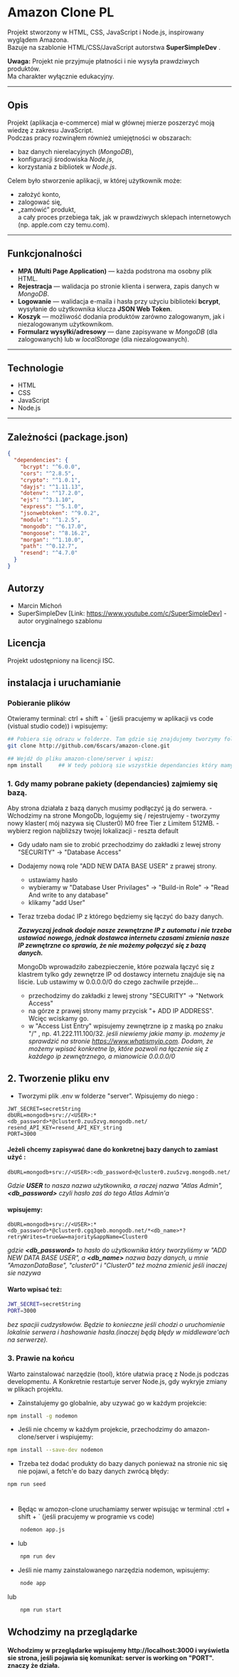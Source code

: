 # Amazon Clone PL

Projekt stworzony w HTML, CSS, JavaScript i Node.js, inspirowany wyglądem Amazona.  
Bazuje na szablonie HTML/CSS/JavaScript autorstwa **SuperSimpleDev** .

**Uwaga:** Projekt nie przyjmuje płatności i nie wysyła prawdziwych produktów.  
Ma charakter wyłącznie edukacyjny.

---

## Opis

Projekt (aplikacja e-commerce) miał w głównej mierze poszerzyć moją wiedzę z zakresu JavaScript.  
Podczas pracy rozwinąłem również umiejętności w obszarach:
- baz danych nierelacyjnych (*MongoDB*),
- konfiguracji środowiska *Node.js*,
- korzystania z bibliotek w *Node.js*.

Celem było stworzenie aplikacji, w której użytkownik może:
- założyć konto,
- zalogować się,
- „zamówić” produkt,  
a cały proces przebiega tak, jak w prawdziwych sklepach internetowych (np. apple.com czy temu.com).

---

## Funkcjonalności

- **MPA (Multi Page Application)** — każda podstrona ma osobny plik HTML.
- **Rejestracja** — walidacja po stronie klienta i serwera, zapis danych w *MongoDB*.
- **Logowanie** — walidacja e-maila i hasła przy użyciu biblioteki **bcrypt**, wysyłanie do użytkownika klucza **JSON Web Token**.
- **Koszyk** — możliwość dodania produktów zarówno zalogowanym, jak i niezalogowanym użytkownikom.
- **Formularz wysyłki/adresowy** — dane zapisywane w *MongoDB* (dla zalogowanych) lub w *localStorage* (dla niezalogowanych).

---

## Technologie

- HTML
- CSS
- JavaScript
- Node.js

---

## Zależności (package.json)

```json
{
  "dependencies": {
    "bcrypt": "^6.0.0",
    "cors": "^2.8.5",
    "crypto": "^1.0.1",
    "dayjs": "^1.11.13",
    "dotenv": "^17.2.0",
    "ejs": "^3.1.10",
    "express": "^5.1.0",
    "jsonwebtoken": "^9.0.2",
    "module": "^1.2.5",
    "mongodb": "^6.17.0",
    "mongoose": "^8.16.2",
    "morgan": "^1.10.0",
    "path": "^0.12.7",
    "resend": "^4.7.0"
  }
}
```

## Autorzy
- Marcin Michoń
- SuperSimpleDev [Link: https://www.youtube.com/c/SuperSimpleDev] - autor oryginalnego szablonu


## Licencja
Projekt udostępniony na licencji ISC.


## instalacja i uruchamianie

### Pobieranie plików

Otwieramy terminal: ctrl + shift + ` (jeśli pracujemy w aplikacji vs code (vistual studio code))
i wpisujemy:

```bash
## Pobiera się odrazu w folderze. Tam gdzie się znajdujemy tworzymy folder z plikami amazon-clone
git clone http://github.com/6scars/amazon-clone.git

## Wejdź do pliku amazon-clone/server i wpisz:
npm install     ## W tedy pobiorą sie wszystkie dependancies który mamy zapisane w package.json

```
### 1. Gdy mamy pobrane pakiety (dependancies) zajmiemy się bazą.
   Aby strona działała z bazą danych musimy podłączyć ją do serwera.
    - Wchodzimy na strone MongoDb, logujemy się / rejestrujemy
    - tworzymy nowy klaster( mój nazywa się Cluster0) M0 free Tier z Limitem 512MB.
        - wybierz region najbliższy twojej lokalizacji 
        - reszta default

- Gdy udało nam sie to zrobić przechodzimy do zakładki z lewej strony "SECURITY" -> "Database Access"
- Dodajemy nową role "ADD NEW DATA BASE USER" z prawej strony.
    - ustawiamy hasło
    - wybieramy w "Database User Privilages" -> "Build-in Role" -> "Read And write to any database"
    - klikamy "add User"




- Teraz trzeba dodać IP z którego będziemy się łączyć do bazy danych.
    
    ***Zazwyczaj jednak dodaje nasze zewnętrzne IP z automatu i nie trzeba ustawiać nowego, jednak dostawca internetu czasami zmienia nasze IP zewnętrzne co sprawia, że nie możemy połączyć się z bazą danych.***

    MongoDb wprowadziło zabezpieczenie, które pozwala łączyć się z klastrem tylko gdy zewnętrze IP od dostawcy internetu znajduje się na liście. Lub ustawimy w 0.0.0.0/0 do czego zachwile przejde...
    - przechodzimy do zakładki z lewej strony "SECURITY" -> "Network Access"
    - na górze z prawej strony mamy  przycisk "+ ADD IP ADDRESS". Wcięc wciskamy go.
    - w "Access List Entry" wpisujemy zewnętrzne ip z maską po znaku "/" , np. 41.222.111.100/32. 
    *jeśli niewiemy jakie mamy ip. możemy je sprawdzić na stronie https://www.whatismyip.com.
        Dodam, że możemy wpisać konkretne Ip, które pozwoli na łączenie się z każdego ip zewnętrznego, a mianowicie 0.0.0.0/0*

## 2. Tworzenie pliku env
- Tworzymi plik .env w folderze "server". Wpisujemy do niego :

```.env
JWT_SECRET=secretString
dbURL=mongodb+srv://<USER>:*<db_password>*@cluster0.zuu5zvg.mongodb.net/
resend_API_KEY=resend_API_KEY_string
PORT=3000
```

#### Jeżeli chcemy zapisywać dane do konkretnej bazy danych to zamiast użyć :
```env
dbURL=mongodb+srv://<USER>:<db_password>@cluster0.zuu5zvg.mongodb.net/
```

*Gdzie **USER** to nasza nazwa użytkownika, a raczej nazwa "Atlas Admin", **<db_password>** czyli hasło zaś do tego Atlas Admin'a*

#### wpisujemy:

```env
dbURL=mongodb+srv://<USER>:*<db_password>*@cluster0.cgq3qeb.mongodb.net/*<db_name>*?retryWrites=true&w=majority&appName=Cluster0
```
*gdzie **<db_password>** to hasło do użytkownika który tworzyliśmy w "ADD NEW DATA BASE USER", a **<db_name>** nazwa bazy danych, u mnie "AmazonDataBase",
"cluster0" i "Cluster0" też można zmienić jeśli inaczej sie nazywa*
    
#### Warto wpisać też: 
```bash
JWT_SECRET=secretString
PORT=3000 
```
*bez spacjii cudzysłowów. Będzie to konieczne jeśli chodzi o uruchomienie lokalnie serwera i  hashowanie hasła.(inaczej będą błędy w middleware'ach na serwerze).*


### 3. Prawie na końcu
Warto zainstalować narzędzie (tool), które ułatwia pracę z Node.js podczas developmentu. A Konkretnie restartuje server Node.js, gdy wykryje zmiany w plikach projektu.


- Zainstalujemy go globalnie, aby uzywać go w każdym projekcie:
```bash
npm install -g nodemon
```

- Jeśli nie chcemy w każdym projekcie, przechodzimy do amazon-clone/server i wspiujemy:
```bash
npm install --save-dev nodemon
```

- Trzeba też dodać produkty do bazy danych ponieważ na stronie nic się nie pojawi, a fetch'e do bazy danych zwrócą błędy:
```bash
npm run seed
```
 
 #

- Będąc w amozon-clone uruchamiamy serwer wpisując w terminal :ctrl + shift + ` (jeśli pracujemy w programie vs code)
```bash
    nodemon app.js
```

- lub 
```bash
    npm run dev
```

- Jeśli nie mamy zainstalowanego narzędzia nodemon, wpisujemy:
``` bash
    node app
```
 lub
``` bash
    npm run start
```

## Wchodzimy na przeglądarke

#### Wchodzimy w przeglądarke wpisujemy http://localhost:3000 i wyświetla sie strona, jeśli pojawia się komunikat: server is working on "PORT". znaczy że działa.



